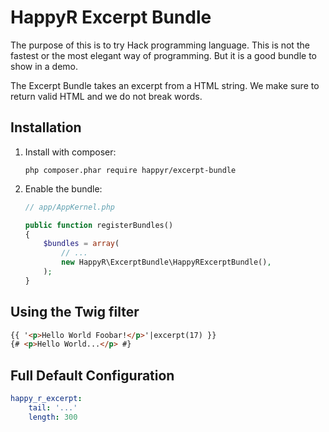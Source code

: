 HappyR Excerpt Bundle
=====================

The purpose of this is to try Hack programming language. This is not the fastest or the most elegant way
of programming. But it is a good bundle to show in a demo. 

The Excerpt Bundle takes an excerpt from a HTML string. We make sure to return valid HTML and we do not break words. 

## Installation

1. Install with composer:

    ```
    php composer.phar require happyr/excerpt-bundle
    ```

2. Enable the bundle:

    ```php
    // app/AppKernel.php

    public function registerBundles()
    {
        $bundles = array(
            // ...
            new HappyR\ExcerptBundle\HappyRExcerptBundle(),
        );
    }
    ```


## Using the Twig filter

```html
{{ '<p>Hello World Foobar!</p>'|excerpt(17) }} 
{# <p>Hello World...</p> #}

```

## Full Default Configuration

```yaml
happy_r_excerpt:
    tail: '...'
    length: 300
```
